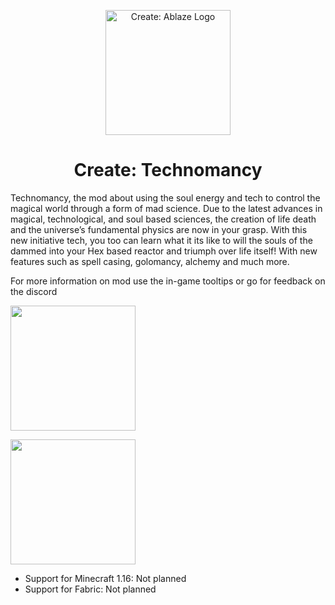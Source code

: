 

<p align="center"><img src="https://user-images.githubusercontent.com/106500067/170905868-c33d367b-cd5a-44b4-bf47-302b45fee682.png" alt="Create: Ablaze Logo" width="200"></p>
<h1 align="center">Create: Technomancy  <br>
 </h1>
Technomancy, the mod about using the soul energy and tech to control the magical world through a form of mad science.
Due to the latest advances in magical, technological, and soul based sciences, the creation of life death and the universe’s fundamental physics are now in your grasp. With this new initiative tech, you too can learn what it its like to will the souls of the dammed into your Hex based reactor and triumph over life itself! With new features such as spell casing, golomancy, alchemy and much more.

</h1>

For more information on mod use the in-game tooltips or go for feedback on the discord

[<img src="https://i.imgur.com/0lLX9Oy.jpg" width="200">](https://github.com/Cosmos616/Technomancy/issues "Report Issues")

[<img src="https://i.imgur.com/aWrjfKJ.jpg" width="200">](https://discord.gg/acQ2tgkW "Feedback & Help")

- Support for Minecraft 1.16: Not planned
- Support for Fabric: Not planned

